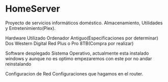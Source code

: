 # HomeServer
Proyecto de servicios informáticos doméstico. Almacenamiento, Utilidades y Entretenimiento(Plex).

Hardware Utilizado
Ordenador Antiguo(Especificaciones por determinar)
Dos Western Digital Red Plus o Pro 8TB(Compra por realizar)

Software desplegado
Sistema Operativo, actualmente esta instalado windows y aunque no es optimo empezaremos con este por no andar reinstalando

Configuracion de Red
Configuraciones que hagamos en el router.
